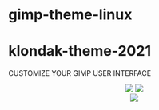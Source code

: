 # gimp-theme-linux
# klondak-theme-2021
  CUSTOMIZE YOUR GIMP USER INTERFACE

</div>

<div align="center">
  <img src="https://github.com/sh4de-c4t/gimp-theme-linux/blob/main/screen/1.png"/>
<img src="https://github.com/sh4de-c4t/gimp-theme-linux/blob/main/screen/2.png" />
  <br>
  
 
<img src="https://www.google.com/url?sa=i&url=https%3A%2F%2Ficons8.com%2Ficon%2F39867%2Fgimp&psig=AOvVaw370zPlOqJK4EksQV4Ygu0Y&ust=1626737228393000&source=images&cd=vfe&ved=2ahUKEwjZmLPG4u3xAhVahXIEHcZJDJAQjRx6BAgAEA8" />

</div>
